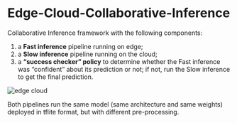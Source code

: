 # Edge-Cloud-Collaborative-Inference
Collaborative Inference framework with the following components: 
  1. a **Fast inference** pipeline running on edge;
  2. a **Slow inference** pipeline running on the cloud;
  3. a **“success checker” policy** to determine whether the Fast inference was “confident” about its prediction or not; if not, run the Slow inference to get the final     prediction.



![edge cloud](https://user-images.githubusercontent.com/70110839/209355345-1b9b7669-db17-49a7-9c95-b90af3489ea9.png)

Both pipelines run the same model (same architecture and same weights) deployed in tflite format, but with
different pre-processing.
